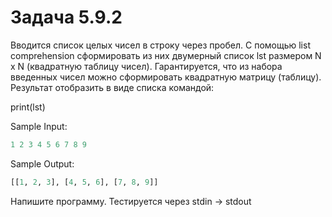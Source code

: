# Задача 5.9.2

Вводится список целых чисел в строку через пробел. С помощью list comprehension сформировать из них двумерный список lst размером N x N (квадратную таблицу чисел). Гарантируется, что из набора введенных чисел можно сформировать квадратную матрицу (таблицу). Результат отобразить в виде списка командой:

print(lst)

Sample Input:

```python
1 2 3 4 5 6 7 8 9
```

Sample Output:

```python
[[1, 2, 3], [4, 5, 6], [7, 8, 9]]
```

Напишите программу. Тестируется через stdin → stdout
